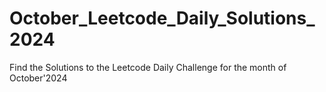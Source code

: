 # October_Leetcode_Daily_Solutions_2024
Find the Solutions to the Leetcode Daily Challenge for the month of October'2024
